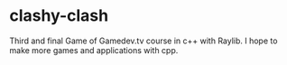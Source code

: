 # clashy-clash
Third and final Game of Gamedev.tv course in c++ with Raylib. I hope to make more games and applications with cpp.
